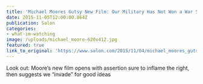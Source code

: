 ```yaml
---
title: 'Michael Moores Gutsy New Film: Our Military Has Not Won a War Since World War II'
date: 2015-11-05T12:00:00.864Z
publication: Salon
categories: 
- what-im-watching
image: /uploads/michael_moore-620x412.jpg
featured: true
link_to_original: 'https://www.salon.com/2015/11/04/michael_moores_gutsy_new_film_our_military_has_not_won_a_war_since_world_war_ii/'
---
```


Look out: Moore’s new film opens with assertion sure to inflame the right, then suggests we “invade” for good ideas